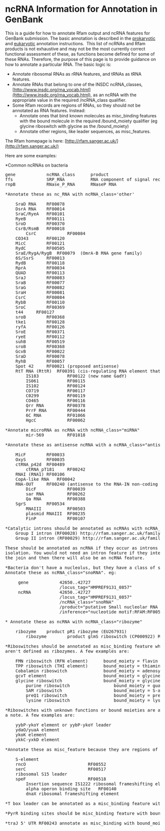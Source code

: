 # ncRNA Information for Annotation in GenBank

This is a guide for how to annotate Rfam output and ncRNA features for GenBank submission. The basic annotation is described in the [prokaryotic](http://www.ncbi.nlm.nih.gov/genbank/genomesubmit_annotation#RNA) and [eukaryotic](http://www.ncbi.nlm.nih.gov/genbank/eukaryotic_genome_submission_annotation#rRNA) annotation instructions.  This list of ncRNAs and Rfam products is not exhaustive and may not be the most currently correct functional assessment of these, as functions become defined for some of these RNAs. Therefore, the purpose of this page is to provide guidance on how to annotate a particular RNA. The basic logic is:

*   Annotate ribosomal RNAs as rRNA features, and tRNAs as tRNA features.
*   Annotate RNAs that belong to one of the INSDC ncRNA_classes, [http://www.insdc.org/rna_vocab.html](http://www.insdc.org/rna_vocab.html), as an ncRNA with the appropriate value in the required /ncRNA_class qualifier.
*   Some Rfam records are regions of RNAs, so they should not be annotated as RNA features. Instead:
    *   Annotate ones that bind known molecules as misc_binding features with the bound molecule in the required /bound_moiety qualifier (eg glycine riboswitch with glycine as the /bound_moiety)
    *   Annotate other regions, like leader sequences, as misc_features.

The Rfam homepage is here: [http://rfam.sanger.ac.uk/](http://rfam.sanger.ac.uk/)

Here are some examples:

*Common ncRNAs on bacteria

<pre class="real">gene            ncRNA_class      product
ffs             SRP_RNA          RNA component of signal recognition particle
rnpB            RNase_P_RNA      RNaseP RNA

*Annotate these as nc_RNA with ncRNA_class='other'

 	SraD RNA	RF00078
 	DsrA RNA	RF00014
 	SraC/RyeA	RF00101
 	RyeB		RF00111
 	SroD		RF00370
 	CsrB/RsmB	RF00018
        CsrC            RF00084
 	CO343		RF00120
 	MicC		RF00121
 	RydC		RF00505
 	SraE/RygA/RygB	RF00079  (OmrA-B RNA gene family)
 	6S/SsrS		RF00013
 	RydB		RF00118
 	RprA		RF00034
 	QUAD		RF00113
 	SraJ		RF00083
 	SraB		RF00077
 	SraG		RF00082
 	SraH		RF00081
 	CsrC		RF00084
 	RybB		RF00110
 	SroC		RF00369
 	t44		RF00127
 	sroB		RF00368
 	tke1		RF00128
 	ryfA		RF00126
 	SroE		RF00371
	ryeE		RF00112
 	suhB		RF00519
 	sroB		RF00368
 	GcvB		RF00022
 	SraD		RF00078
 	RyhB		RF00057
 	Spot 42		RF00021 (proposed antisense)
 	RtT RNA	(RttR)	RF00391 (cis-regulating RNA element that is released)
        IS183           RF00122 (new name GadY)
        IS061           RF00115
        IS102           RF00124
        CO719           RF00117
        C0299           RF00119
        CO465           RF00116
        Qrr RNA         RF00378
        PrrF RNA        RF00444
        6C RNA          RF01066
        HgcC            RF00062

*Annotate microRNA as ncRNA with ncRNA_class="miRNA"
        mir-569         RF01018

*Annotate these as antisense ncRNA with a ncRNA_class="antisense"

 	MicF		RF00033 
 	OxyS		RF00035 
 	ctRNA_p42d	RF00489
        ctRNA_pT181     RF00242
 	RNAI (RNA1)	RF00106 
 	CopA-like RNA	RF00042
 	RNA-OUT		RF00240 (antisense to the RNA-IN non-coding RNA) 
        DicF            RF00039
        sar RNA         RF00262
        Qa RNA          RF00388
 	SgrS		RF00534
        RNAIII          RF00503
        plasmid RNAIII  RF00235
        FinP            RF00107

*Catalytic introns should be annotated as ncRNAs with ncRNA_class="autocatalytically_spliced_intron"
    Group I intron (RF00028) http://rfam.sanger.ac.uk/family?acc=RF00028
    Group II intron (RF00029) http://rfam.sanger.ac.uk/family?acc=RF00029

These should be annotated as ncRNA if they occur as introns in a gene or if they occur in 
isolation. You would not need an intron feature if they interrupt a CDS. The CDS will have 
the join and then there will also be an ncRNA feature.

*Bacteria don't have a nucleolus, but they have a class of small RNAs that are similar to snoRNAs.  
Annotate these as ncRNA_class="snoRNA". eg:

     gene            42650..42727
                     /locus_tag="HMPREF9131_0857"
     ncRNA           42650..42727
                     /locus_tag="HMPREF9131_0857"
                     /ncRNA_class="snoRNA"
                     /product="putative Small nucleolar RNA SNORD19"
                     /inference="nucleotide motif:RFAM:RF00569"

* Annotate these as ncRNA with ncRNA_class="ribozyme"

 	ribozyme	product pR1 ribozyme (EU267931)
        ribozyme        product glmS riboswitch (CP000922) Rfam RF00234 (this is defined as a ribozyme)

*Riboswitches should be annotated as misc_binding feature when there is a known bound moiety and they 
aren't defined as ribozymes. A few examples are:

 	FMN riboswitch (RFN element)      bound_moiety = flavin mononucleotide
 	TPP riboswitch (THI element)      bound_moiety = thiamine/thiamin pyrophosphate
 	Cobalamin riboswitch              bound_moiety = adenosylcobalamin
 	gcvT element                      bound_moiety = glycine
 	glycine riboswitch                bound_moiety = glycine
        purine riboswitch                 bound_moiety = guanine and/or adenine
        SAM riboswitch                    bound_moiety = S-adenosyl methionine
        preQ1 riboswitch                  bound_moiety = pre-queuosine1
        lysine riboswitch                 bound_moiety = lysine

*Riboswitches with unknown functions or bound moieties are annotated as misc_features with the name in 
a note. A few examples are:

 	yybP-ykoY element or yybP-ykoY leader
 	ydaO/yuaA element 
 	ykoK element
 	ykkC-yxkD element

*Annotate these as misc_feature because they are regions of a transcript

 	S-element	        
 	rncO		                RF00552 
 	serC		                RF00517 
 	ribosomal S15 leader
 	speF		                RF00518
        Insertion sequence IS1222 ribosomal frameshifting element     RF00383
        alpha operon binding site	RF00140
        dnaX ribosomal frameshifting element                          RF00382

*T box leader can be annotated as a misc_binding feature with bound_moiety="uncharged tRNA"

*PyrR binding sites should be misc_binding feature with bound_moiety="PyrR"

*traJ 5' UTR RF00243 annotate as misc_binding with bound_moiety="FinP"

</pre>




